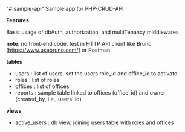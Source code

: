 "# sample-api" 
Sample app for PHP-CRUD-API

**Features**

Basic usage of dbAuth, authorization, and multiTenancy middlewares


**note**: no front-end code, test in HTTP API client like Bruno [https://www.usebruno.com/] or Postman

**tables**
 - users : list of users. set the users role_id and office_id to activate.
 - roles : list of roles
 - offices : list of offices
 - reports : sample table linked to offices (office_id) and owner (created_by, i.e., users' id)

**views**

 - active_users : db view, joining users table with roles and offices
